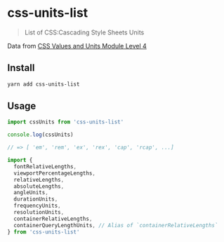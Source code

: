 # css-units-list

> List of CSS:Cascading Style Sheets Units

Data from [CSS Values and Units Module Level 4](https://www.w3.org/TR/css-values-4/)

## Install

```bash
yarn add css-units-list
```

## Usage

```js
import cssUnits from 'css-units-list'

console.log(cssUnits)

// => [ 'em', 'rem', 'ex', 'rex', 'cap', 'rcap', ...]
```

```js
import {
  fontRelativeLengths,
  viewportPercentageLengths,
  relativeLengths,
  absoluteLengths,
  angleUnits,
  durationUnits,
  frequencyUnits,
  resolutionUnits,
  containerRelativeLengths,
  containerQueryLengthUnits, // Alias of `containerRelativeLengths`
} from 'css-units-list'
```
